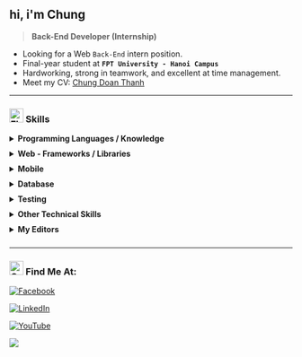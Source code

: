 ## hi, i'm Chung

> **Back-End Developer (Internship)**

- Looking for a Web `Back-End` intern position.
- Final-year student at **`FPT University - Hanoi Campus`**
- Hardworking, strong in teamwork, and excellent at time management.
- Meet my CV: [Chung Doan Thanh](https://dnthchung.github.io/myCV/)
  
---

### <img src="https://raw.githubusercontent.com/Tarikul-Islam-Anik/Animated-Fluent-Emojis/master/Emojis/Hand%20gestures/Flexed%20Biceps.png" alt="Flexed Biceps" width="25" height="25" /> Skills

<details>
<summary style="margin-bottom: 10px;"><strong>Programming Languages / Knowledge</strong></summary>

- `Java` , `Kotlin - basic`
- `JavaScript` , `TypeScript`
- `Dart`
- `Go - basic`

</details>

<details>
<summary style="margin-bottom: 10px;"><strong>Web - Frameworks / Libraries</strong></summary>

- **_Back-end_**: `NestJS` , `ExpressJS` , `SpringBoot`
- **_Front-end_**: `ReactJS`, `NextJS`

</details>

<details>
<summary style="margin-bottom: 10px;"><strong>Mobile</strong></summary>

- `Flutter` , `Android Native (xml)`

</details>

<details>
<summary style="margin-bottom: 10px;"><strong>Database</strong></summary>

- `MongoDB - (fav)` , `SQL Server` , `MySQL` , `PostgreSQL`

</details>

<details>
<summary style="margin-bottom: 10px;"><strong>Testing</strong></summary>

- `Jest`

</details>

<details>
<summary style="margin-bottom: 10px;"><strong>Other Technical Skills</strong></summary>

- `Git`
- `Figma` , `Adobe XD`
- `Agile` , `Scrum`

</details>

<details>
<summary style="margin-bottom: 10px;"><strong>My Editors</strong></summary>

- `VS Code - (fav)` , `NeoVim` , `WebStorm` , `IntelliJ`

</details>

<!-- ### 🚀 Projects
- [**E-Commerce API**](https://github.com/your-project-link): A scalable REST API for an online store using **NestJS** and **MongoDB**.
- [**Personal Portfolio**](https://yourportfolio.com): Built with **ReactJS** and **NextJS**, featuring dynamic content and responsive design. -->

---

### <img src="https://raw.githubusercontent.com/Tarikul-Islam-Anik/Animated-Fluent-Emojis/master/Emojis/Hand%20gestures/Call%20Me%20Hand.png" alt="Call Me Hand" width="25" height="25" /> Find Me At:

[![Facebook](https://img.shields.io/badge/Facebook-%231877F2.svg?logo=Facebook&logoColor=white)](https://www.facebook.com/goilachun)

[![LinkedIn](https://img.shields.io/badge/LinkedIn-%230077B5.svg?logo=linkedin&logoColor=white)](https://www.linkedin.com/in/doanchungnb/)

[![YouTube](https://img.shields.io/badge/YouTube-%23FF0000.svg?logo=YouTube&logoColor=white)](https://www.youtube.com/@chunchu_d/featured)

<!-- ### <img src="https://raw.githubusercontent.com/Tarikul-Islam-Anik/Animated-Fluent-Emojis/master/Emojis/Hand%20gestures/Backhand%20Index%20Pointing%20Right.png" alt="Backhand Index Pointing Right" width="25" height="25" /> About Me:

- <img src="https://raw.githubusercontent.com/Tarikul-Islam-Anik/Animated-Fluent-Emojis/master/Emojis/People/Man%20Student.png" alt="Man Student" width="25" height="25" /> I’m currently a uni student.
- <img src="https://raw.githubusercontent.com/Tarikul-Islam-Anik/Animated-Fluent-Emojis/master/Emojis/People/Man%20Technologist.png" alt="Man Technologist" width="25" height="25" /> Learning everything, but currently interested in Web.
- <img src="https://raw.githubusercontent.com/Tarikul-Islam-Anik/Animated-Fluent-Emojis/master/Emojis/People/Detective.png" alt="Detective" width="25" height="25" /> And looking for learning and work opportunities too.
- <img src="https://raw.githubusercontent.com/Tarikul-Islam-Anik/Animated-Fluent-Emojis/master/Emojis/Symbols/Triangular%20Flag.png" alt="Triangular Flag" width="25" height="25" /> My CV: [DoanChung_CV](https://dnthchung.github.io/myCV/). -->

<!-- ### <img src="https://raw.githubusercontent.com/Tarikul-Islam-Anik/Animated-Fluent-Emojis/master/Emojis/Hand%20gestures/Flexed%20Biceps.png" alt="Flexed Biceps" width="25" height="25" /> Tech Stack:

[![My Skills](https://skillicons.dev/icons?i=react,nestjs,nextjs,express,spring,docker,kotlin,ts)](https://skillicons.dev) -->

![](https://github-readme-stats.vercel.app/api/top-langs/?username=dnthchung&theme=vue-dark&hide_border=true&include_all_commits=false&count_private=false&layout=compact) 

<!-- [![](https://visitcount.itsvg.in/api?id=dnthchung&icon=0&color=8)](https://visitcount.itsvg.in) -->
